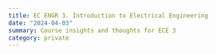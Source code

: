 ```yaml
---
title: EC ENGR 3. Introduction to Electrical Engineering
date: "2024-04-03"
summary: Course insights and thoughts for ECE 3
category: private
---
```

